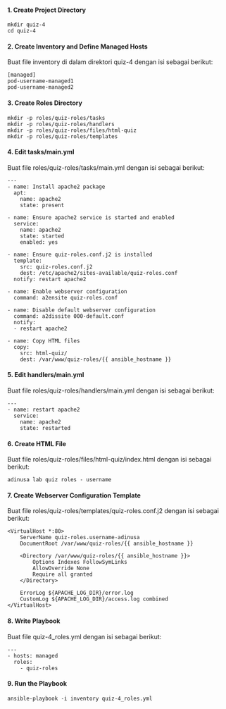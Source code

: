 #### 1. Create Project Directory

```
mkdir quiz-4
cd quiz-4
```

#### 2. Create Inventory and Define Managed Hosts
Buat file inventory di dalam direktori quiz-4 dengan isi sebagai berikut:

```
[managed]
pod-username-managed1
pod-username-managed2
```

#### 3. Create Roles Directory
```
mkdir -p roles/quiz-roles/tasks
mkdir -p roles/quiz-roles/handlers
mkdir -p roles/quiz-roles/files/html-quiz
mkdir -p roles/quiz-roles/templates
```

#### 4. Edit tasks/main.yml
Buat file roles/quiz-roles/tasks/main.yml dengan isi sebagai berikut:

```
---
- name: Install apache2 package
  apt:
    name: apache2
    state: present

- name: Ensure apache2 service is started and enabled
  service:
    name: apache2
    state: started
    enabled: yes

- name: Ensure quiz-roles.conf.j2 is installed
  template:
    src: quiz-roles.conf.j2
    dest: /etc/apache2/sites-available/quiz-roles.conf
  notify: restart apache2

- name: Enable webserver configuration
  command: a2ensite quiz-roles.conf

- name: Disable default webserver configuration
  command: a2dissite 000-default.conf
  notify:
  - restart apache2

- name: Copy HTML files
  copy:
    src: html-quiz/
    dest: /var/www/quiz-roles/{{ ansible_hostname }}
```

#### 5. Edit handlers/main.yml
Buat file roles/quiz-roles/handlers/main.yml dengan isi sebagai berikut:

```
---
- name: restart apache2
  service:
    name: apache2
    state: restarted
```

#### 6. Create HTML File
Buat file roles/quiz-roles/files/html-quiz/index.html dengan isi sebagai berikut:

```
adinusa lab quiz roles - username
```

#### 7. Create Webserver Configuration Template
Buat file roles/quiz-roles/templates/quiz-roles.conf.j2 dengan isi sebagai berikut:

```
<VirtualHost *:80>
    ServerName quiz-roles.username-adinusa
    DocumentRoot /var/www/quiz-roles/{{ ansible_hostname }}

    <Directory /var/www/quiz-roles/{{ ansible_hostname }}>
        Options Indexes FollowSymLinks
        AllowOverride None
        Require all granted
    </Directory>

    ErrorLog ${APACHE_LOG_DIR}/error.log
    CustomLog ${APACHE_LOG_DIR}/access.log combined
</VirtualHost>
```

#### 8. Write Playbook
Buat file quiz-4_roles.yml dengan isi sebagai berikut:

```
---
- hosts: managed
  roles:
    - quiz-roles
```

#### 9. Run the Playbook
```
ansible-playbook -i inventory quiz-4_roles.yml
```

